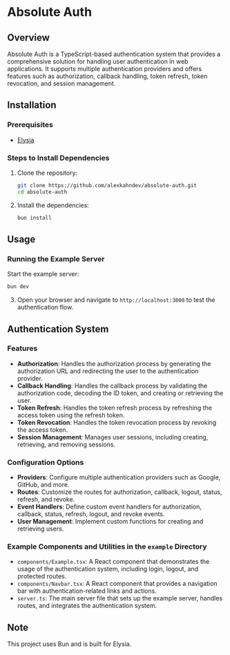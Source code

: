 # Absolute Auth

## Overview

Absolute Auth is a TypeScript-based authentication system that provides a comprehensive solution for handling user authentication in web applications. It supports multiple authentication providers and offers features such as authorization, callback handling, token refresh, token revocation, and session management.

## Installation

### Prerequisites

- [Elysia](https://elysiajs.com/) 

### Steps to Install Dependencies

1. Clone the repository:
   ```bash
   git clone https://github.com/alexkahndev/absolute-auth.git
   cd absolute-auth
   ```

2. Install the dependencies:
   ```bash
   bun install
   ```

## Usage

### Running the Example Server

Start the example server:
   ```bash
   bun dev
   ```

3. Open your browser and navigate to `http://localhost:3000` to test the authentication flow.

## Authentication System

### Features

- **Authorization**: Handles the authorization process by generating the authorization URL and redirecting the user to the authentication provider.
- **Callback Handling**: Handles the callback process by validating the authorization code, decoding the ID token, and creating or retrieving the user.
- **Token Refresh**: Handles the token refresh process by refreshing the access token using the refresh token.
- **Token Revocation**: Handles the token revocation process by revoking the access token.
- **Session Management**: Manages user sessions, including creating, retrieving, and removing sessions.

### Configuration Options

- **Providers**: Configure multiple authentication providers such as Google, GitHub, and more.
- **Routes**: Customize the routes for authorization, callback, logout, status, refresh, and revoke.
- **Event Handlers**: Define custom event handlers for authorization, callback, status, refresh, logout, and revoke events.
- **User Management**: Implement custom functions for creating and retrieving users.

### Example Components and Utilities in the `example` Directory

- `components/Example.tsx`: A React component that demonstrates the usage of the authentication system, including login, logout, and protected routes.
- `components/Navbar.tsx`: A React component that provides a navigation bar with authentication-related links and actions.
- `server.ts`: The main server file that sets up the example server, handles routes, and integrates the authentication system.

## Note

This project uses Bun and is built for Elysia.
